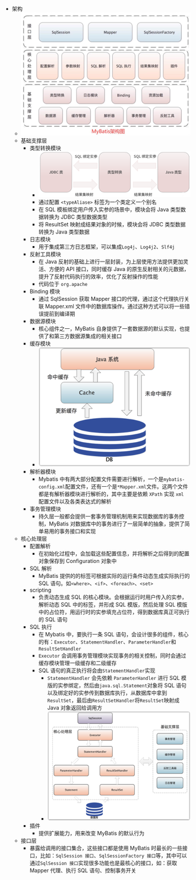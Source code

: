 - 架构
	- ![Mybatis 三层架构](../assets/image_1703605464268_0.png)
	- 基础支撑层
		- 类型转换模块
			- ![类型转换模块](../assets/image_1703645698557_0.png)
			- 通过配置 `<typeAliase>` 标签为一个类定义一个别名
			- 在 SQL 模板绑定用户传入实参的场景中，模块会将 Java 类型数据转换为 JDBC 类型数据类型
			- 将 ResultSet 映射成结果对象的时候，模块会将 JDBC 类型数据转换为 Java 类型数据
		- 日志模块
			- 用于集成第三方日志框架，可以集成`Log4j`、`Log4j2`、`Slf4j`
		- 反射工具模块
			- 在 Java 反射的基础上进行一层封装，为上层使用方法提供更加灵活、方便的 API 接口，同时缓存 Java 的原生反射相关的元数据，提升了反射代码执行的效率，优化了反射操作的性能
			- 代码位于 `org.apache`
		- Binding 模块
			- 通过 SqlSession 获取 Mapper 接口的代理，通过这个代理执行关联 Mapper.xml 文件中的数据库操作。通过这种方式可以将一些错误提前到编译期
		- 数据源模块
			- 核心组件之一，MyBatis 自身提供了一套数据源的默认实现，也提供了和第三方数据源集成的相关接口
		- 缓存模块
			- ![缓存模块工作原理](../assets/image_1703648459036_0.png)
		- 解析器模块
			- Mybatis 中有两大部分配置文件需要进行解析，一个是`mybatis-config.xml`配置文件，还有一个是`*Mapper.xml`文件。这两个文件都是有解析器模块进行解析的，其中主要是依赖 `XPath` 实现 `xml` 配置文件以及各类表达式的解析
		- 事务管理模块
			- 持久层一般都会提供一套事务管理机制用来实现数据库的事务控制，MyBatis 对数据库中的事务进行了一层简单的抽象，提供了简单易用的事务接口和实现
	- 核心处理层
		- 配置解析
			- 在初始化过程中，会加载这些配置信息，并将解析之后得到的配置对象保存到 Configuration 对象中
		- SQL 解析
			- MyBatis 提供的的标签可根据实际的运行条件动态生成实际执行的 SQL 语句。如`<where>`、`<if>`、`<foreach>`、`<set>`
		- scripting
			- 负责动态生成 SQL 的核心模块。会根据运行时用户传入的实参，解析动态 SQL 中的标签，并形成 SQL 模版，然后处理 SQL 模版中的占位符，用运行时的实参填充占位符，得到数据库真正可执行的 SQL 语句
		- SQL 执行
			- 在 Mybatis 中，要执行一条 SQL 语句，会设计很多的组件，核心的有：`Executor`、`StatementHandler`、`ParameterHandler`和`ResultSetHandler`
			- `Executor` 会调用事务管理模块实现事务的相关控制，同时会通过缓存模块管理一级缓存和二级缓存
			- SQL 语句的真正执行将会由`StatementHandler`实现
				- `StatementHandler` 会先依赖 `ParameterHandler` 进行 SQL 模版的实参绑定，然后由`java.sql.Statement`对象将 SQL 语句以及绑定好的实参传到数据库执行，从数据库中拿到`ResultSet`，最后由`ResultSetHandler`将`ResultSet`映射成 Java 对象返回给调用方
				- ![SQL 执行核心过程](../assets/image_1703669624947_0.png)
		- 插件
			- 提供扩展能力，用来改变 MyBatis 的默认行为
	- 接口层
		- 暴露给调用的接口集合，这些接口都是使用 MyBatis 时最长的一些接口，比如：`SqlSession 接口`、`SqlSessionFactory 接口`等，其中可以通过`SqlSession 接口`实现很多功能也是最核心的接口，如：获取 Mapper 代理、执行 SQL 语句、控制事务开关